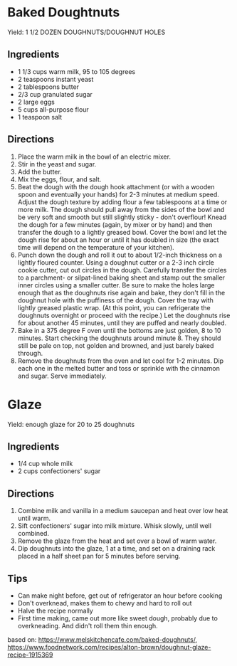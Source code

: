 # Baked Doughtnuts
Yield: 1 1/2 DOZEN DOUGHNUTS/DOUGHNUT HOLES

## Ingredients
- 1 1/3 cups warm milk, 95 to 105 degrees
- 2 teaspoons instant yeast
- 2 tablespoons butter
- 2/3 cup granulated sugar
- 2 large eggs
- 5 cups all-purpose flour
- 1 teaspoon salt

## Directions
1. Place the warm milk in the bowl of an electric mixer. 
1. Stir in the yeast and sugar.
1. Add the butter. 
1. Mix the eggs, flour, and salt. 
1. Beat the dough with the dough hook attachment (or with a wooden spoon and eventually your hands) for 2-3 minutes at medium speed. Adjust the dough texture by adding flour a few tablespoons at a time or more milk. The dough should pull away from the sides of the bowl and be very soft and smooth but still slightly sticky - don't overflour! Knead the dough for a few minutes (again, by mixer or by hand) and then transfer the dough to a lightly greased bowl. Cover the bowl and let the dough rise for about an hour or until it has doubled in size (the exact time will depend on the temperature of your kitchen).
1. Punch down the dough and roll it out to about 1/2-inch thickness on a lightly floured counter. Using a doughnut cutter or a 2-3 inch circle cookie cutter, cut out circles in the dough. Carefully transfer the circles to a parchment- or silpat-lined baking sheet and stamp out the smaller inner circles using a smaller cutter. Be sure to make the holes large enough that as the doughnuts rise again and bake, they don't fill in the doughnut hole with the puffiness of the dough. Cover the tray with lightly greased plastic wrap. (At this point, you can refrigerate the doughnuts overnight or proceed with the recipe.) Let the doughnuts rise for about another 45 minutes, until they are puffed and nearly doubled.
1. Bake in a 375 degree F oven until the bottoms are just golden, 8 to 10 minutes. Start checking the doughnuts around minute 8. They should still be pale on top, not golden and browned, and just barely baked through.
1. Remove the doughnuts from the oven and let cool for 1-2 minutes. Dip each one in the melted butter and toss or sprinkle with the cinnamon and sugar. Serve immediately.

# Glaze
Yield: enough glaze for 20 to 25 doughnuts

## Ingredients
- 1/4 cup whole milk
- 2 cups confectioners' sugar


## Directions
1. Combine milk and vanilla in a medium saucepan and heat over low heat until warm. 
1. Sift confectioners' sugar into milk mixture. Whisk slowly, until well combined. 
1. Remove the glaze from the heat and set over a bowl of warm water. 
1. Dip doughnuts into the glaze, 1 at a time, and set on a draining rack placed in a half sheet pan for 5 minutes before serving.

## Tips
- Can make night before, get out of refrigerator an hour before cooking
- Don't overknead, makes them to chewy and hard to roll out
- Halve the recipe normally
- First time making, came out more like sweet dough, probably due to overkneading. And didn't roll them thin enough.

based on: https://www.melskitchencafe.com/baked-doughnuts/, https://www.foodnetwork.com/recipes/alton-brown/doughnut-glaze-recipe-1915369
